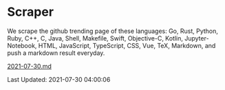 # Scraper

We scrape the github trending page of these languages: Go, Rust, Python, Ruby, C++, C, Java, Shell, Makefile, Swift, Objective-C, Kotlin, Jupyter-Notebook, HTML, JavaScript, TypeScript, CSS, Vue, TeX, Markdown, and push a markdown result everyday.

[2021-07-30.md](https://github.com/yangwenmai/github-trending-backup/blob/master/2021-07-30.md)

Last Updated: 2021-07-30 04:00:06